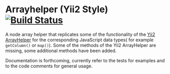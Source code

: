 # Arrayhelper (Yii2 Style) [![Build Status](https://travis-ci.org/i4h/arrayhelper-yii2-style.svg?branch=master)](https://travis-ci.org/i4h/arrayhelper-yii2-style)

A node array helper that replicates some of the functionality of the [Yii2 ArrayHelper](http://www.yiiframework.com/doc-2.0/yii-helpers-arrayhelper.html) for the corresponding JavaScript data types( for example `getColumn()` or `map()`). Some of the methods of the Yii2 ArrayHelper are missing, some additional methods have been added. 

Documentation is forthcoming, currently refer to the tests for examples and to the code comments for general usage.
